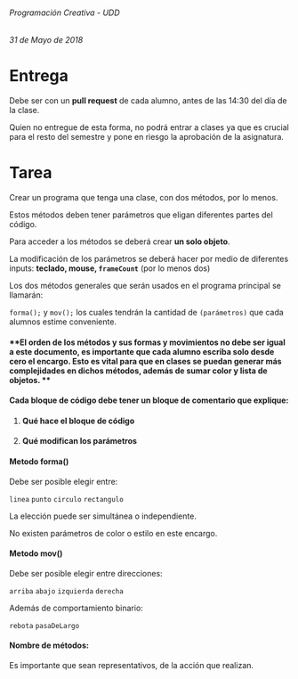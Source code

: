 ###### Programación Creativa - UDD

###### 31 de Mayo de 2018

# Entrega

Debe ser con un **pull request** de cada alumno, antes de las 14:30 del día de la clase.

Quien no entregue de esta forma, no podrá entrar a clases ya que es crucial para el resto del semestre y pone en riesgo la aprobación de la asignatura.



# Tarea

Crear un programa que tenga una clase, con dos métodos, por lo menos.

Estos métodos deben tener parámetros que eligan diferentes partes del código.

Para acceder a los métodos se deberá crear **un solo objeto**.

La modificación de los parámetros se deberá hacer por medio de diferentes inputs: **teclado, mouse, `frameCount`** (por lo menos dos)



Los dos métodos generales que serán usados en el programa principal se llamarán:

`forma();` y `mov();` los cuales tendrán la cantidad de `(parámetros)` que cada alumnos estime conveniente.



#### **El orden de los métodos y sus formas y movimientos no debe ser igual a este documento, es importante que cada alumno escriba solo desde cero el encargo. Esto es vital para que en clases se puedan generar más complejidades en dichos métodos, además de sumar color y lista de objetos. **



#### Cada bloque de código debe tener un bloque de comentario que explique:

1. #### Qué hace el bloque de código

2. #### Qué modifican los parámetros



#### Metodo forma()

Debe ser posible elegir entre:

`linea` `punto` `circulo` `rectangulo` 

La elección puede ser simultánea o independiente.

No existen parámetros de color o estilo en este encargo.



#### Metodo mov()

Debe ser posible elegir entre direcciones:

`arriba` `abajo` `izquierda` `derecha`

Además de comportamiento binario:

`rebota` `pasaDeLargo` 



#### Nombre de métodos:

Es importante que sean representativos, de la acción que realizan. 